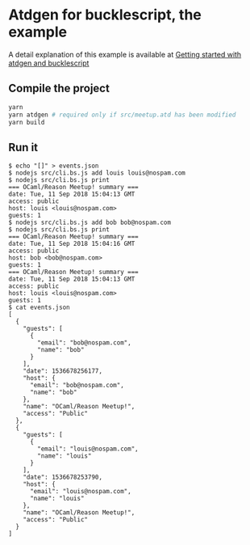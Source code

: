 # Atdgen for bucklescript, the example

A detail explanation of this example is available at [Getting started
with atdgen and
bucklescript](https://tech.ahrefs.com/getting-started-with-atdgen-and-bucklescript-1f3a14004081)

## Compile the project

```bash
yarn
yarn atdgen # required only if src/meetup.atd has been modified
yarn build
```

## Run it

```
$ echo "[]" > events.json
$ nodejs src/cli.bs.js add louis louis@nospam.com
$ nodejs src/cli.bs.js print
=== OCaml/Reason Meetup! summary ===
date: Tue, 11 Sep 2018 15:04:13 GMT
access: public
host: louis <louis@nospam.com>
guests: 1
$ nodejs src/cli.bs.js add bob bob@nospam.com
$ nodejs src/cli.bs.js print
=== OCaml/Reason Meetup! summary ===
date: Tue, 11 Sep 2018 15:04:16 GMT
access: public
host: bob <bob@nospam.com>
guests: 1
=== OCaml/Reason Meetup! summary ===
date: Tue, 11 Sep 2018 15:04:13 GMT
access: public
host: louis <louis@nospam.com>
guests: 1
$ cat events.json
[
  {
    "guests": [
      {
        "email": "bob@nospam.com",
        "name": "bob"
      }
    ],
    "date": 1536678256177,
    "host": {
      "email": "bob@nospam.com",
      "name": "bob"
    },
    "name": "OCaml/Reason Meetup!",
    "access": "Public"
  },
  {
    "guests": [
      {
        "email": "louis@nospam.com",
        "name": "louis"
      }
    ],
    "date": 1536678253790,
    "host": {
      "email": "louis@nospam.com",
      "name": "louis"
    },
    "name": "OCaml/Reason Meetup!",
    "access": "Public"
  }
]
```
